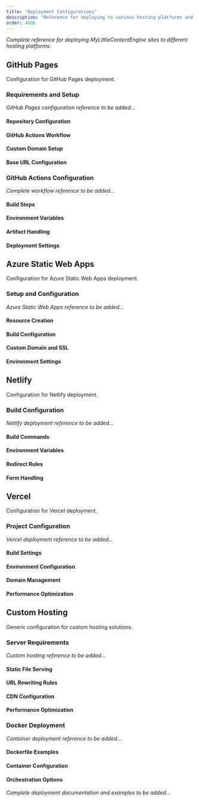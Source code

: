 ```yaml
---
title: "Deployment Configurations"
description: "Reference for deploying to various hosting platforms and services"
order: 4006
---
```


*Complete reference for deploying MyLittleContentEngine sites to different hosting platforms.*

## GitHub Pages

Configuration for GitHub Pages deployment.

### Requirements and Setup

*GitHub Pages configuration reference to be added...*

#### Repository Configuration
#### GitHub Actions Workflow
#### Custom Domain Setup
#### Base URL Configuration

### GitHub Actions Configuration

*Complete workflow reference to be added...*

#### Build Steps
#### Environment Variables
#### Artifact Handling
#### Deployment Settings

## Azure Static Web Apps

Configuration for Azure Static Web Apps deployment.

### Setup and Configuration

*Azure Static Web Apps reference to be added...*

#### Resource Creation
#### Build Configuration
#### Custom Domain and SSL
#### Environment Settings

## Netlify

Configuration for Netlify deployment.

### Build Configuration

*Netlify deployment reference to be added...*

#### Build Commands
#### Environment Variables
#### Redirect Rules
#### Form Handling

## Vercel

Configuration for Vercel deployment.

### Project Configuration

*Vercel deployment reference to be added...*

#### Build Settings
#### Environment Configuration
#### Domain Management
#### Performance Optimization

## Custom Hosting

Generic configuration for custom hosting solutions.

### Server Requirements

*Custom hosting reference to be added...*

#### Static File Serving
#### URL Rewriting Rules
#### CDN Configuration
#### Performance Optimization

### Docker Deployment

*Container deployment reference to be added...*

#### Dockerfile Examples
#### Container Configuration
#### Orchestration Options

*Complete deployment documentation and examples to be added...*